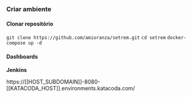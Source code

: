 ### Criar ambiente

#### Clonar repositório

`git clone https://github.com/amioranza/setrem.git`
`cd setrem`
`docker-compose up -d`

#### Dashboards

**Jenkins**

https://[[HOST_SUBDOMAIN]]-8080-[[KATACODA_HOST]].environments.katacoda.com/
